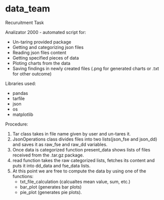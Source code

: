 # data_team
Recuruitment Task

Analizator 2000 - automated script for:
- Un-taring provided package
- Getting and categorizing json files
- Reading json files content
- Getting specified pieces of data
- Ploting charts from the data
- Saving findings in newly created files (.png for generated charts or .txt for other outcome)

Libraries used:
- pandas
- tarfile
- json
- os
- matplotlib

Procedure:
1) Tar class takes in file name given by user and un-tares it.
2) JsonOperations class divides files into two lists(json_fse and json_dd) and saves it as raw_fse and raw_dd variables.
3) Once data is categorized function present_data shows lists of files received from the .tar.gz package.
4) read function takes the raw categorized lists, fetches its content and puts it into dd_data and fse_data lists.
5) At this point we are free to compute the data by using one of the functions: 
    - txt_file_calculation (calcualtes mean value, sum, etc.)
    - bar_plot (generates bar plots)
    - pie_plot (generates pie plots).
